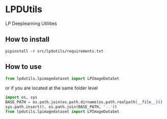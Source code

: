 # LPDUtils
LP Deeplearning Utilities

## How to install
```
pipinstall -r src/lpdutils/requirements.txt
```

## How to use

```python
from lpdutils.lpimagedataset import LPImageDataSet
```

or if you are located at the same folder level

```python
import os, sys
BASE_PATH = os.path.join(os.path.dirname(os.path.realpath(__file__)))
sys.path.insert(0, os.path.join(BASE_PATH, '..'))
from lpdutils.lpimagedataset import LPImageDataSet
```
